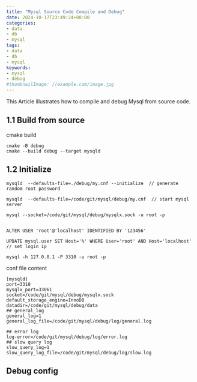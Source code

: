 ```yaml
---
title: "Mysql Source Code Compile and Debug"
date: 2024-10-17T23:49:24+08:00
categories:
- data
- db
- mysql
tags:
- data
- db
- mysql
keywords:
- mysql
- debug
#thumbnailImage: //example.com/image.jpg
---
```

This Article illustrates how to compile and debug Mysql from source code.
<!--more-->


## 1.1 Build from source


cmake build
```
cmake -B debug
cmake --build debug --target mysqld
```

## 1.2 Initialize 
```
mysqld  --defaults-file=./debug/my.cnf --initialize  // generate random root password

mysqld  --defaults-file=/code/git/mysql/debug/my.cnf  // start mysql server

mysql --socket=/code/git/mysql/debug/mysqlx.sock -u root -p


ALTER USER 'root'@'localhost' IDENTIFIED BY '123456'

UPDATE mysql.user SET Host='%' WHERE User='root' AND Host='localhost'    // set login ip

mysql -h 127.0.0.1 -P 3310 -u root -p
```

conf file content 

```
[mysqld]
port=3310
mysqlx_port=33061
socket=/code/git/mysql/debug/mysqlx.sock
default_storage_engine=InnoDB
datadir=/code/git/mysql/debug/data
## general_log
general_log=1
general_log_file=/code/git/mysql/debug/log/general.log

## error log
log-error=/code/git/mysql/debug/log/error.log
## slow query log
slow_query_log=1
slow_query_log_file=/code/git/mysql/debug/log/slow.log
```

## Debug config